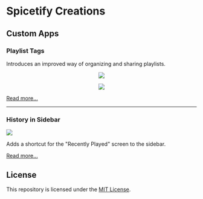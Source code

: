 # Spicetify Creations

## Custom Apps

### Playlist Tags

Introduces an improved way of organizing and sharing playlists.

<p align="center">
  <img src="https://github.com/Bergbok/Spicetify-Creations/assets/66174189/eed6d3ca-af03-4728-be08-0031002c7355"/></img>
</p>
<p align="center">
  <img src="https://github.com/Bergbok/Spicetify-Creations/assets/66174189/d1f0a204-6f3e-460e-8e5b-dc756d9c584e"/></img>
</p>

[Read more...](/CustomApps/playlist-tags/README.md)
<hr>

### History in Sidebar

<p align="left">
  <img src="https://github.com/Bergbok/Spicetify-Creations/assets/66174189/ded310d5-374a-4238-98b1-bd2fad737604"/></img>
</p>

Adds a shortcut for the "Recently Played" screen to the sidebar.

[Read more...](/CustomApps/history-in-sidebar/README.md)

## License

This repository is licensed under the [MIT License](LICENSE).
